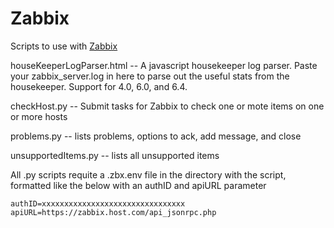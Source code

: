 # Zabbix
Scripts to use with [Zabbix](https://www.zabbix.com)

houseKeeperLogParser.html -- A javascript housekeeper log parser.  Paste your zabbix_server.log in here to parse out the useful stats from the housekeeper.  Support for 4.0, 6.0, and 6.4.

checkHost.py -- Submit tasks for Zabbix to check one or mote items on one or more hosts

problems.py -- lists problems, options to ack, add message, and close

unsupportedItems.py -- lists all unsupported items


All .py scripts requite a .zbx.env file in the directory with the script, formatted like the below with an authID and apiURL parameter

```
authID=xxxxxxxxxxxxxxxxxxxxxxxxxxxxxxxx
apiURL=https://zabbix.host.com/api_jsonrpc.php
```
